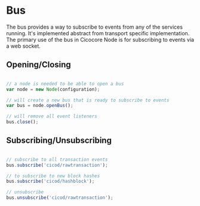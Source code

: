 # Bus
The bus provides a way to subscribe to events from any of the services running. It's implemented abstract from transport specific implementation. The primary use of the bus in Cicocore Node is for subscribing to events via a web socket.

## Opening/Closing

```javascript

// a node is needed to be able to open a bus
var node = new Node(configuration);

// will create a new bus that is ready to subscribe to events
var bus = node.openBus();

// will remove all event listeners
bus.close();
```

## Subscribing/Unsubscribing

```javascript

// subscribe to all transaction events
bus.subscribe('cicod/rawtransaction');

// to subscribe to new block hashes
bus.subscribe('cicod/hashblock');

// unsubscribe
bus.unsubscribe('cicod/rawtransaction');
```
